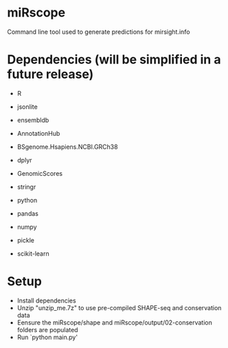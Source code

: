 # miRscope
Command line tool used to generate predictions for mirsight.info

# Dependencies (will be simplified in a future release)

- R
- jsonlite
- ensembldb
- AnnotationHub
- BSgenome.Hsapiens.NCBI.GRCh38
- dplyr
- GenomicScores
- stringr

- python
- pandas
- numpy
- pickle
- scikit-learn

# Setup
- Install dependencies
- Unzip "unzip_me.7z" to use pre-compiled SHAPE-seq and conservation data
- Eensure the miRscope/shape and miRscope/output/02-conservation folders are populated
- Run `python main.py'